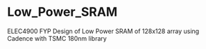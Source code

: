 # Low_Power_SRAM
ELEC4900 FYP
Design of Low Power SRAM of 128x128 array using Cadence with TSMC 180nm library
